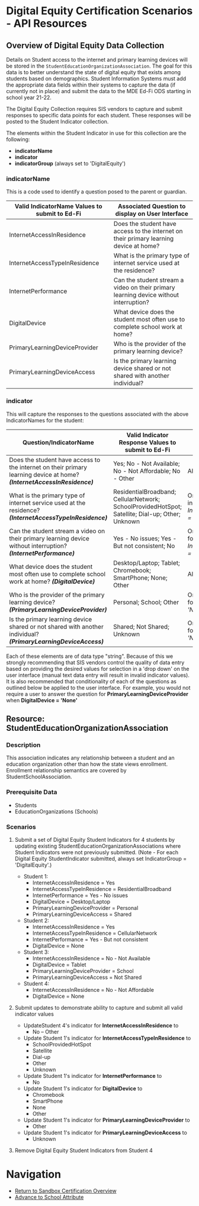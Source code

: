 # Digital Equity Certification Scenarios - API Resources

## Overview of Digital Equity Data Collection

Details on Student access to the internet and primary learning devices will be stored in the ```StudentEducationOrganizationAssociation```. The goal for this data is to better understand the state of digital equity that exists among students based on demographics. Student Information Systems must add the appropriate data fields within their systems to capture the data (if currently not in place) and submit the data to the MDE Ed-Fi ODS starting in school year 21-22.

The Digital Equity Collection requires SIS vendors to capture and submit responses to specific data points for each student. These responses will be posted to the Student Indicator collection.

The elements within the Student Indicator in use for this collection are the following:

- **indicatorName**
- **indicator**
- **indicatorGroup** (always set to 'DigitalEquity')

### indicatorName

This is a code used to identify a question posed to the parent or guardian.

| Valid **IndicatorName** Values to submit to Ed-Fi | Associated Question to display on User Interface |
| --- | --- |
| InternetAccessInResidence | Does the student have access to the internet on their primary learning device at home? |
| InternetAccessTypeInResidence | What is the primary type of internet service used at the residence? |
| InternetPerformance | Can the student stream a video on their primary learning device without interruption? |
| DigitalDevice | What device does the student most often use to complete school work at home? |
| PrimaryLearningDeviceProvider | Who is the provider of the primary learning device? |
| PrimaryLearningDeviceAccess | Is the primary learning device shared or not shared with another individual? |

### indicator

This will capture the responses to the questions associated with the above IndicatorNames for the student:

| Question/IndicatorName | Valid **Indicator** Response Values to submit to Ed-Fi | Conditionality |
| --- | --- | --- |
| Does the student have access to the internet on their primary learning device at home? _**(InternetAccessInResidence)**_ | Yes; No - Not Available; No - Not Affordable; No - Other | Always collect |
| What is the primary type of internet service used at the residence? _**(InternetAccessTypeInResidence)**_ | ResidentialBroadband; CellularNetwork; SchoolProvidedHotSpot; Satellite; Dial-up; Other; Unknown | Only Collect when indicator for _InternetAccessInResidence_ _= 'Yes'_ |
| Can the student stream a video on their primary learning device without interruption? _**(InternetPerformance)**_ | Yes - No issues; Yes - But not consistent; No | Only collect when indicator for _InternetAccessInResidence_ _= 'Yes'_ |
| What device does the student most often use to complete school work at home? _**(DigitalDevice)**_ | Desktop/Laptop; Tablet; Chromebook; SmartPhone; None; Other | Always collect |
| Who is the provider of the primary learning device? _**(PrimaryLearningDeviceProvider)**_ | Personal; School; Other | Only collect when indicator for _DigitalDevice_ _Is not 'None'_ |
| Is the primary learning device shared or not shared with another individual? _**(PrimaryLearningDeviceAccess)**_ | Shared; Not Shared; Unknown | Only collect when indicator for _DigitalDevice_ _Is not 'None'_ |

Each of these elements are of data type "string". Because of this we strongly recommending that SIS vendors control the quality of data entry based on providing the desired values for selection in a 'drop down' on the user interface (manual text data entry will result in invalid indicator values). It is also recommended that conditionality of each of the questions as outlined below be applied to the user interface. For example, you would not require a user to answer the question for **PrimaryLearningDeviceProvider** when **DigitalDevice = 'None'**

## Resource: StudentEducationOrganizationAssociation

### Description

This association indicates any relationship between a student and an education organization other than how the state views enrollment. Enrollment relationship semantics are covered by StudentSchoolAssociation.

### Prerequisite Data

- Students
- EducationOrganizations (Schools)

### Scenarios

1. Submit a set of Digital Equity Student Indicators for 4 students by updating existing StudentEducationOrganizationAssociations where Student Indicators were not previously submitted. (Note - For each Digital Equity StudentIndicator submitted, always set IndicatorGroup = 'DigitalEquity'.)
    - Student 1:
        - InternetAccessInResidence = Yes
        - InternetAccessTypeInResidence = ResidentialBroadband
        - InternetPerformance = Yes - No issues
        - DigitalDevice = Desktop/Laptop
        - PrimaryLearningDeviceProvider = Personal
        - PrimaryLearningDeviceAccess = Shared
    - Student 2:
        - InternetAccessInResidence = Yes
        - InternetAccessTypeInResidence = CellularNetwork
        - InternetPerformance = Yes - But not consistent
        - DigitalDevice = None
    - Student 3:
        - InternetAccessInResidence = No - Not Available
        - DigitalDevice = Tablet
        - PrimaryLearningDeviceProvider = School
        - PrimaryLearningDeviceAccess = Not Shared
    - Student 4:
        - InternetAccessInResidence = No - Not Affordable
        - DigitalDevice = None
2. Submit updates to demonstrate ability to capture and submit all valid indicator values
    - UpdateStudent 4's indicator for **InternetAccessInResidence** to
        - No – Other
    - Update Student 1's indicator for **InternetAccessTypeInResidence** to
        - SchoolProvidedHotSpot
        - Satellite
        - Dial-up
        - Other
        - Unknown
    - Update Student 1's indicator for **InternetPerformance** to
        - No
    - Update Student 1's indicator for **DigitalDevice** to
        - Chromebook
        - SmartPhone
        - None
        - Other
    - Update Student 1's indicator for **PrimaryLearningDeviceProvider** to
        - Other
    - Update Student 1's indicator for **PrimaryLearningDeviceAccess** to
        - Unknown

3. Remove Digital Equity Student Indicators from Student 4

# Navigation
- [Return to Sandbox Certification Overview](README.md)
- [Advance to School Attribute](sandbox_cert_g_school_attribute.md)